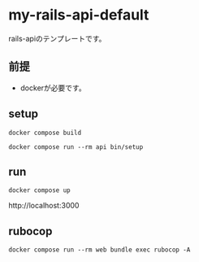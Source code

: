 # my-rails-api-default


rails-apiのテンプレートです。

## 前提

- dockerが必要です。

## setup

```
docker compose build
```

```
docker compose run --rm api bin/setup
```

## run

```
docker compose up
```

http://localhost:3000

## rubocop

```
docker compose run --rm web bundle exec rubocop -A
```
